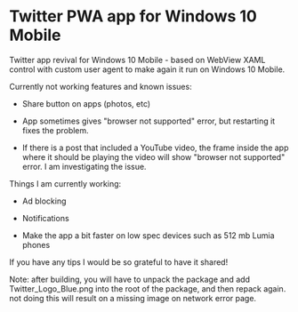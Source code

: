 # Twitter PWA app for Windows 10 Mobile

Twitter app revival for Windows 10 Mobile - based on WebView XAML control with custom user agent to make again it run on Windows 10 Mobile.

Currently not working features and known issues:

- Share button on apps (photos, etc)

- App sometimes gives "browser not supported" error, but restarting it fixes the problem.

- If there is a post that included a YouTube video, the frame inside the app where it should be playing the video will show "browser not supported" error. I am investigating the issue.

Things I am currently working:

- Ad blocking

- Notifications

- Make the app a bit faster on low spec devices such as 512 mb Lumia phones

If you have any tips I would be so grateful to have it shared!

Note: after building, you will have to unpack the package and add Twitter_Logo_Blue.png into the root of the package, and then repack again. not doing this will result on a missing image on network error page.
